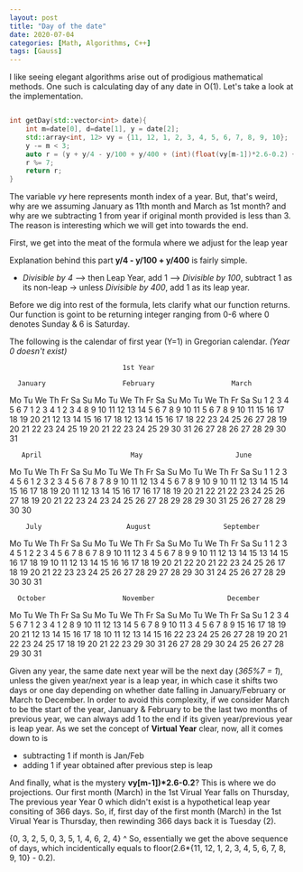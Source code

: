```yaml
---
layout: post
title: "Day of the date"
date: 2020-07-04
categories: [Math, Algorithms, C++]
tags: [Gauss]
---
```


I like seeing elegant algorithms arise out of prodigious mathematical methods. One such is calculating day of any date in O(1).
Let's take a look at the implementation.

``` cpp

int getDay(std::vector<int> date){
    int m=date[0], d=date[1], y = date[2];
    std::array<int, 12> vy = {11, 12, 1, 2, 3, 4, 5, 6, 7, 8, 9, 10};
    y -= m < 3;
    auto r = (y + y/4 - y/100 + y/400 + (int)(float(vy[m-1])*2.6-0.2) + d);
    r %= 7;
    return r;
}

```

The variable _vy_ here represents month index of a year. But, that's weird, why are we assuming January as 11th month and March as 1st month? and why are we subtracting 1 from year if original month provided is less than 3. The reason is interesting which we will get into  towards the end.

First, we get into the meat of the formula where we adjust for the leap year

Explanation behind this part __y/4 - y/100 + y/400__ is fairly simple.

- _Divisible by 4_ --> then Leap Year, add 1 --> _Divisible by 100_, subtract 1 as its non-leap -> unless _Divisible by 400_, add 1 as its leap year.

Before we dig into rest of the formula, lets clarify what our function returns. Our function is goint to be returning integer ranging from 0-6 where 0 denotes Sunday & 6 is Saturday.

The following is the calendar of first year (Y=1) in Gregorian calendar. _(Year 0 doesn't exist)_

                                1st Year

      January                   February                   March
Mo Tu We Th Fr Sa Su      Mo Tu We Th Fr Sa Su      Mo Tu We Th Fr Sa Su
 1  2  3  4  5  6  7                1  2  3  4                1  2  3  4
 8  9 10 11 12 13 14       5  6  7  8  9 10 11       5  6  7  8  9 10 11
15 16 17 18 19 20 21      12 13 14 15 16 17 18      12 13 14 15 16 17 18
22 23 24 25 26 27 28      19 20 21 22 23 24 25      19 20 21 22 23 24 25
29 30 31                  26 27 28                  26 27 28 29 30 31

       April                      May                       June
Mo Tu We Th Fr Sa Su      Mo Tu We Th Fr Sa Su      Mo Tu We Th Fr Sa Su
                   1          1  2  3  4  5  6                   1  2  3
 2  3  4  5  6  7  8       7  8  9 10 11 12 13       4  5  6  7  8  9 10
 9 10 11 12 13 14 15      14 15 16 17 18 19 20      11 12 13 14 15 16 17
16 17 18 19 20 21 22      21 22 23 24 25 26 27      18 19 20 21 22 23 24
23 24 25 26 27 28 29      28 29 30 31               25 26 27 28 29 30
30

        July                     August                  September
Mo Tu We Th Fr Sa Su      Mo Tu We Th Fr Sa Su      Mo Tu We Th Fr Sa Su
                   1             1  2  3  4  5                      1  2
 2  3  4  5  6  7  8       6  7  8  9 10 11 12       3  4  5  6  7  8  9
 9 10 11 12 13 14 15      13 14 15 16 17 18 19      10 11 12 13 14 15 16
16 17 18 19 20 21 22      20 21 22 23 24 25 26      17 18 19 20 21 22 23
23 24 25 26 27 28 29      27 28 29 30 31            24 25 26 27 28 29 30
30 31

      October                   November                  December
Mo Tu We Th Fr Sa Su      Mo Tu We Th Fr Sa Su      Mo Tu We Th Fr Sa Su
 1  2  3  4  5  6  7                1  2  3  4                      1  2
 8  9 10 11 12 13 14       5  6  7  8  9 10 11       3  4  5  6  7  8  9
15 16 17 18 19 20 21      12 13 14 15 16 17 18      10 11 12 13 14 15 16
22 23 24 25 26 27 28      19 20 21 22 23 24 25      17 18 19 20 21 22 23
29 30 31                  26 27 28 29 30            24 25 26 27 28 29 30
                                                    31


Given any year, the same date next year will be the next day (_365%7 = 1_), unless the given year/next year is a leap year, in which case it shifts two days or one day depending on whether date falling in January/February or March to December. In order to avoid this complexity, if we consider March to be the start of the year, January & February to be the last two months of previous year, we can always add 1 to the end if its given year/previous year is leap year. As we set the concept of __Virtual Year__ clear, now, all it comes down to is

- subtracting 1 if month is Jan/Feb
- adding 1 if year obtained after previous step is leap

And finally, what is the mystery __vy[m-1])*2.6-0.2__?  This is where we do projections. Our first month (March) in the 1st Virual Year falls on Thursday, The previous year Year 0 which didn't exist is a hypothetical leap year consiting of 366 days. So, if, first day of the first month (March) in the 1st Virual Year is Thursday, then rewinding 366 days back it is Tuesday (2).

{0, 3, 2, 5, 0, 3, 5, 1, 4, 6, 2, 4}
       ^
So, essentially we get the above sequence of days, which incidentically equals to floor(2.6*{11, 12, 1, 2, 3, 4, 5, 6, 7, 8, 9, 10} - 0.2).





